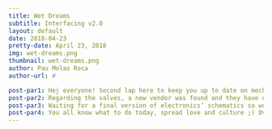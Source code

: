 ```yaml
---
title: Wet Dreams
subtitle: Interfacing v2.0
layout: default
date: 2018-04-23
pretty-date: April 23, 2018
img: wet-dreams.png
thumbnail: wet-dreams.png
author: Pau Molas Roca
author-url: #

post-par1: Hej everyone! Second lap here to keep you up to date on mechanical development status. Taking over my previous post, the design of the valve center (the place where we will allocate all the valves dedicated to the new sampling method with bags) is reaching its final stages. On the last talk with our mentors, a mindful idea arose on how to solve the flushing issue of the tube connecting the valves and the bags. It was proposed to use a T interface just before the bags so we can flush the tube with nitrogen before the flight. The latter will allow as to both flush the tubes and test all the valves. Awesome solution, isn't it?
post-par2: Regarding the valves, a new vendor was found and they have our wet dreams manifold! We are in contact with them to order racks of valves stacked together so no custom-made valve center box is needed. The main task now is to finally determine the sizes of the interfaces we will use, it is pendant while we do not have a serious confirmation from the vendor. Whereas, the custom-made sensor box, where we will allocate all the sensors required for our later science analysis, is going through iterations since it will have to withstand the pumped air (located just after the pump as it can be seen in the image above). 
post-par3: Waiting for a final version of electronics’ schematics so we can start working together on deciding how we arrange all the elements inside the Electronics Box. By the way, today in my home country, Catalonia, we celebrate Saint Jorge (Sant Jordi in catalan). It is the day in which all women are given a rose by her lover and all men receive a book to read, sort of a culture day!
post-par4: You all know what to do today, spread love and culture ;) Over now, mechanical power!
---
```

